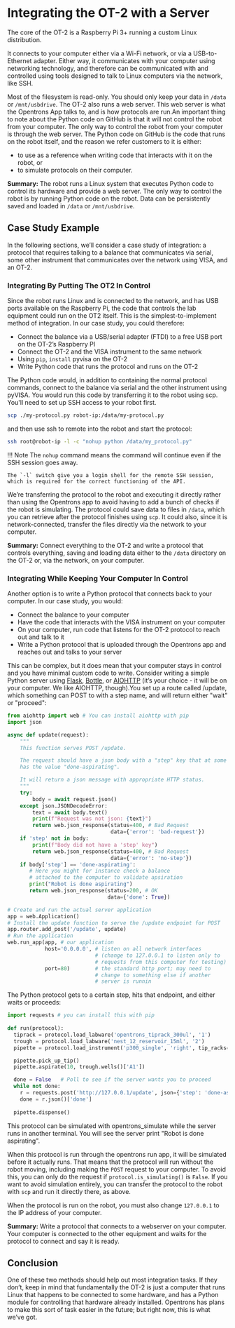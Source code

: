 # Integrating the OT-2 with a Server

The core of the OT-2 is a Raspberry Pi 3+ running a custom Linux distribution.

It connects to your computer either via a Wi-Fi network, or via a USB-to-Ethernet adapter. Either way, it communicates with your computer using networking technology, and therefore can be communicated with and controlled using tools designed to talk to Linux computers via the network, like SSH.

Most of the filesystem is read-only. You should only keep your data in `/data` or `/mnt/usbdrive`. The OT-2 also runs a web server. This web server is what the Opentrons App talks to, and is how protocols are run.An important thing to note about the Python code on GitHub is that it will not control the robot from your computer. The only way to control the robot from your computer is through the web server. The Python code on GitHub is the code that runs on the robot itself, and the reason we refer customers to it is either:

- to use as a reference when writing code that interacts with it on the robot, or 
- to simulate protocols on their computer. 

**Summary:** The robot runs a Linux system that executes Python code to control its hardware and provide a web server. The only way to control the robot is by running Python code on the robot. Data can be persistently saved and loaded in `/data` or `/mnt/usbdrive`.

## Case Study Example

In the following sections, we’ll consider a case study of integration: a protocol that requires talking to a balance that communicates via serial, some other instrument that communicates over the network using VISA, and an OT-2.

### Integrating By Putting The OT2 In Control

Since the robot runs Linux and is connected to the network, and has USB ports available on the Raspberry Pi, the code that controls the lab equipment could run on the OT2 itself. This is the simplest-to-implement method of integration. In our case study, you could therefore:

- Connect the balance via a USB/serial adapter (FTDI) to a free USB port on the OT-2’s Raspberry PI
- Connect the OT-2 and the VISA instrument to the same network
- Using `pip`, `install` pyvisa on the OT-2
- Write Python code that runs the protocol and runs on the OT-2

The Python code would, in addition to containing the normal protocol commands, connect to the balance via serial and the other instrument using pyVISA. You would run this code by transferring it to the robot using scp. You'll need to set up SSH access to your robot first.

```bash
scp ./my-protocol.py robot-ip:/data/my-protocol.py
```

and then use ssh to remote into the robot and start the protocol:

```bash
ssh root@robot-ip -l -c "nohup python /data/my_protocol.py"
```

!!! Note
    The `nohup` command means the command will continue even if the SSH session goes away.

    The `-l` switch give you a login shell for the remote SSH session, which is required for the correct functioning of the API.

We’re transferring the protocol to the robot and executing it directly rather than using the Opentrons app to avoid having to add a bunch of checks if the robot is simulating. The protocol could save data to files in `/data`, which you can retrieve after the protocol finishes using `scp`. It could also, since it is network-connected, transfer the files directly via the network to your computer.

**Summary:** Connect everything to the OT-2 and write a protocol that controls everything, saving and loading data either to the `/data` directory on the OT-2 or, via the network, on your computer.


### Integrating While Keeping Your Computer In Control

Another option is to write a Python protocol that connects back to your computer. In our case study, you would:

- Connect the balance to your computer
- Have the code that interacts with the VISA instrument on your computer
- On your computer, run code that listens for the OT-2 protocol to reach out and talk to it
- Write a Python protocol that is uploaded through the Opentrons app and reaches out and talks to your server

This can be complex, but it does mean that your computer stays in control and you have minimal custom code to write. Consider writing a simple Python server using [Flask](http://flask.pocoo.org/), [Bottle](https://bottlepy.org/docs/dev/), or [AIOHTTP](https://aiohttp.readthedocs.io/en/stable/) (it’s your choice - it will be on your computer. We like AIOHTTP, though).You set up a route called /update, which something can POST to with a step name, and will return either "wait" or "proceed":

```python
from aiohttp import web # You can install aiohttp with pip
import json

async def update(request):
    """
    This function serves POST /update.

    The request should have a json body with a "step" key that at some point
    has the value "done-aspirating".

    It will return a json message with appropriate HTTP status.
    """
    try:
        body = await request.json()
    except json.JSONDecodeError:
        text = await body.text()
        print(f"Request was not json: {text}")
        return web.json_response(status=400, # Bad Request
                                 data={'error': 'bad-request'})
    if 'step' not in body:
        print(f"Body did not have a 'step' key")
        return web.json_response(status=400, # Bad Request
                                 data={'error': 'no-step'})
    if body['step'] == 'done-aspirating':
       # Here you might for instance check a balance
       # attached to the computer to validate apsiration
       print("Robot is done aspirating")
       return web.json_response(status=200, # OK
                                data={'done': True})

# Create and run the actual server application
app = web.Application()
# Install the update function to serve the /update endpoint for POST
app.router.add_post('/update', update)
# Run the application
web.run_app(app, # our application
            host='0.0.0.0', # listen on all network interfaces
                            # (change to 127.0.0.1 to listen only to
                            # requests from this computer for testing)
            port=80)        # the standard http port; may need to
                            # change to something else if another
                            # server is runnin
```

The Python protocol gets to a certain step, hits that endpoint, and either waits or proceeds:

```python
import requests # you can install this with pip
 
def run(protocol): 
  tiprack = protocol.load_labware('opentrons_tiprack_300ul', '1')
  trough = protocol.load_labware('nest_12_reservoir_15ml', '2')
  pipette = protocol.load_instrument('p300_single', 'right', tip_racks=[tiprack])

  pipette.pick_up_tip()
  pipette.aspirate(10, trough.wells()['A1'])

  done = False   # Poll to see if the server wants you to proceed
  while not done:
    r = requests.post('http://127.0.0.1/update', json={'step': 'done-aspirating'}) 
    done = r.json()['done'] 
  
  pipette.dispense() 
```

This protocol can be simulated with opentrons_simulate while the server runs in another terminal. You will see the server print "Robot is done aspirating".

When this protocol is run through the opentrons run app, it will be simulated before it actually runs. That means that the protocol will run without the robot moving, including making the `POST` request to your computer. To avoid this, you can only do the request if `protocol.is_simulating()` is `False`. If you want to avoid simulation entirely, you can transfer the protocol to the robot with `scp` and run it directly there, as above.

When the protocol is run on the robot, you must also change `127.0.0.1` to the IP address of your computer.

**Summary:** Write a protocol that connects to a webserver on your computer. Your computer is connected to the other equipment and waits for the protocol to connect and say it is ready.

## Conclusion

One of these two methods should help out most integration tasks. If they don’t, keep in mind that fundamentally the OT-2 is just a computer that runs Linux that happens to be connected to some hardware, and has a Python module for controlling that hardware already installed. Opentrons has plans to make this sort of task easier in the future; but right now, this is what we’ve got.
